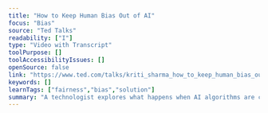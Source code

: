```yaml
---
title: "How to Keep Human Bias Out of AI"
focus: "Bias"
source: "Ted Talks"
readability: ["I"]
type: "Video with Transcript"
toolPurpose: []
toolAccessibilityIssues: []
openSource: false
link: "https://www.ted.com/talks/kriti_sharma_how_to_keep_human_bias_out_of_ai/transcript"
keywords: []
learnTags: ["fairness","bias","solution"]
summary: "A technologist explores what happens when AI algorithms are created with human bias coded into their systems and how the lack of diversity in tech is creeping into AI. "
---
```


